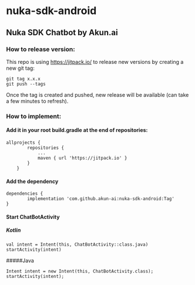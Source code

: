 # nuka-sdk-android
## Nuka SDK Chatbot by Akun.ai

### How to release version: 

This repo is using https://jitpack.io/ to release new versions by creating a new git tag:

```
git tag x.x.x
git push --tags
```

Once the tag is created and pushed, new release will be available (can take a few minutes to refresh). 

### How to implement:

#### Add it in your root build.gradle at the end of repositories:

```
allprojects {
		repositories {
			...
			maven { url 'https://jitpack.io' }
		}
	}
```
	
#### Add the dependency

```
dependencies {
		implementation 'com.github.akun-ai:nuka-sdk-android:Tag'
}
```

#### Start ChatBotActivity

##### Kotlin
```
val intent = Intent(this, ChatBotActivity::class.java)
startActivity(intent)
```

#####Java
```
Intent intent = new Intent(this, ChatBotActivity.class);
startActivity(intent);
```